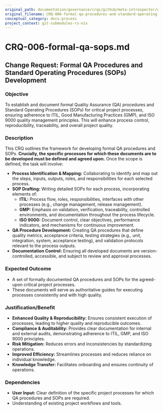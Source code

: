 ```yaml
---
original_path: documentation/governance/crqs/github/meta-introspector/git-submodules-rs-nix/docs/crq_standardized/CRQ-006-formal-qa-procedures-and-standard-operating-procedures-sops-development.md
original_filename: CRQ-006-formal-qa-procedures-and-standard-operating-procedures-sops-development.md
conceptual_category: docs-process
project_context: git-submodules-rs-nix
---
```


# CRQ-006-formal-qa-sops.md

## Change Request: Formal QA Procedures and Standard Operating Procedures (SOPs) Development

### Objective

To establish and document formal Quality Assurance (QA) procedures and Standard Operating Procedures (SOPs) for critical project processes, ensuring adherence to ITIL, Good Manufacturing Practices (GMP), and ISO 9000 quality management principles. This will enhance process control, reproducibility, traceability, and overall project quality.

### Description

This CRQ outlines the framework for developing formal QA procedures and SOPs. **Crucially, the specific processes for which these documents are to be developed must be defined and agreed upon.** Once the scope is defined, the task will involve:

*   **Process Identification & Mapping:** Collaborating to identify and map out the steps, inputs, outputs, roles, and responsibilities for each selected process.
*   **SOP Drafting:** Writing detailed SOPs for each process, incorporating elements of:
    *   **ITIL:** Process flow, roles, responsibilities, interfaces with other processes (e.g., change management, release management).
    *   **GMP:** Emphasis on validation, verification, traceability, controlled environments, and documentation throughout the process lifecycle.
    *   **ISO 9000:** Document control, clear objectives, performance indicators, and mechanisms for continuous improvement.
*   **QA Procedure Development:** Creating QA procedures that define quality metrics, acceptance criteria, testing strategies (e.g., unit, integration, system, acceptance testing), and validation protocols relevant to the process outputs.
*   **Documentation Control:** Ensuring all developed documents are version-controlled, accessible, and subject to review and approval processes.

### Expected Outcome

*   A set of formally documented QA procedures and SOPs for the agreed-upon critical project processes.
*   These documents will serve as authoritative guides for executing processes consistently and with high quality.

### Justification/Benefit

*   **Enhanced Quality & Reproducibility:** Ensures consistent execution of processes, leading to higher quality and reproducible outcomes.
*   **Compliance & Auditability:** Provides clear documentation for internal and external audits, demonstrating adherence to ITIL, GMP, and ISO 9000 principles.
*   **Risk Mitigation:** Reduces errors and inconsistencies by standardizing operations.
*   **Improved Efficiency:** Streamlines processes and reduces reliance on individual knowledge.
*   **Knowledge Transfer:** Facilitates onboarding and ensures continuity of operations.

### Dependencies

*   **User Input:** Clear definition of the specific project processes for which QA procedures and SOPs are required.
*   Understanding of existing project workflows and tools.
